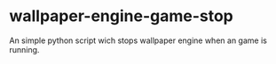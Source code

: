 # wallpaper-engine-game-stop
An simple python script wich stops wallpaper engine when an game is running.
